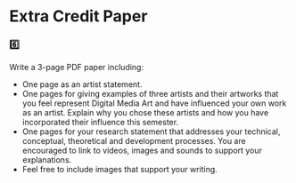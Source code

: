 # Extra Credit Paper
### :six: 

Write a 3-page PDF paper including: 
* One page as an artist statement. 
* One pages for giving examples of three artists and their artworks that you feel represent Digital Media Art and have influenced your own work as an artist. Explain why you chose these artists and how you have incorporated their influence this semester. 
* One pages for your research statement that addresses your technical, conceptual, theoretical and development processes. You are encouraged to link to videos, images and sounds to support your explanations.
* Feel free to include images that support your writing.
